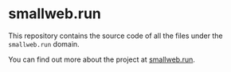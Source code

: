 # smallweb.run

This repository contains the source code of all the files under the `smallweb.run` domain.

You can find out more about the project at [smallweb.run](https://smallweb.run).
